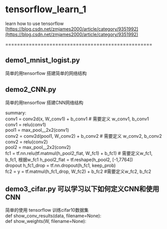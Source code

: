 # tensorflow_learn_1
learn how to use tensorflow
[https://blog.csdn.net/zmjames2000/article/category/9351992](https://blog.csdn.net/zmjames2000/article/category/9351992)



==================================================

## demo1_mnist_logist.py
简单的用tensorflow 搭建简单的网络结构

## demo2_CNN.py	
简单的用tensorflow 搭建CNN网络结构

summary:<br>
conv1 =    conv2d(x, W_conv1) + b_conv1    # 需要定义 w_conv1, b_conv1<br>
conv1 =    relu(conv1)<br>
pool1 =    max_pool__2x2(conv1)<br>
conv2 =    conv2d(pool1, W_conv2) + b_conv2    # 需要定义 w_conv2, b_conv2<br>
conv2 =    relu(conv2)<br>
pool2 =    max_pool__2x2(conv2)<br>
fc1   =    tf.nn.relu(tf.matmul(h_pool2_flat, W_fc1) + b_fc1)   # 需要定义w_fc1, b_fc1, 根据w_fc1   h_pool2_flat = tf.reshape(h_pool2, [-1,7*7*64])<br>
dropout  h_fc1_drop = tf.nn.dropout(h_fc1, keep_prob)<br>
fc2   =    y = tf.matmul(h_fc1_drop, W_fc2) + b_fc2   #需要定义w_fc2, b_fc2<br>

## demo3_cifar.py  可以学习以下如何定义CNN和使用CNN
简单的使用 tensorflow 训练cifar10数据集<br>
def show_conv_results(data, filename=None):<br>
def show_weights(W, filename=None):<br>

